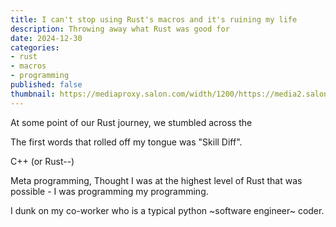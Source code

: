 ```yaml
---
title: I can't stop using Rust's macros and it's ruining my life
description: Throwing away what Rust was good for
date: 2024-12-30
categories: 
- rust
- macros
- programming
published: false
thumbnail: https://mediaproxy.salon.com/width/1200/https://media2.salon.com/2012/07/exclamationkeyboardrect2.jpg
---
```

<script>
  import code from "$code/code.html?raw";
  import tohtml_doc from "$code/tohtml-doc.html?raw";
  import CodeSnippet from "$molecules/CodeSnippet.svelte";
</script>
At some point of our Rust journey, we stumbled across the

The first words that rolled off my tongue was "Skill Diff".


C++ (or Rust--)


Meta programming, Thought I was at the highest level of Rust that was possible - I was programming my programming.


I dunk on my co-worker who is a typical python ~software engineer~ coder. 
